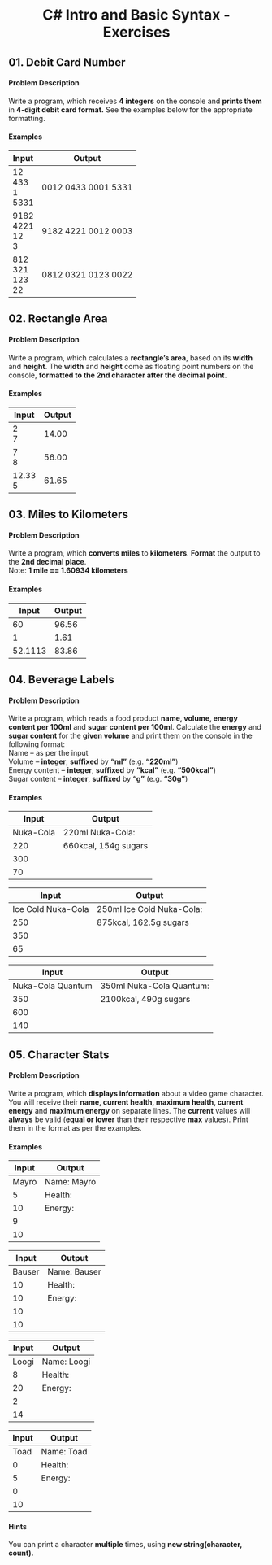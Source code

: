 # <p align="center"> C# Intro and Basic Syntax - Exercises<p>

## 01. **Debit Card Number**

#### **Problem Description**

Write a program, which receives **4 integers** on the console and **prints them** in **4‐digit debit card format.** See the examples below for the appropriate formatting.

 #### Examples

|**Input**|**Output**|
|---|---|
|12<br> 433<br> 1<br> 5331<br>| 0012 0433 0001 5331
|9182<br> 4221<br> 12<br> 3<br>| 9182 4221 0012 0003
|812<br> 321<br> 123<br> 22<br>| 0812 0321 0123 0022


## 02. **Rectangle Area** 

#### **Problem Description**

Write a program, which calculates a **rectangle’s area**, based on its **width** and **height**. The **width** and **height** come as floating point numbers on the console, **formatted to the 2nd character after the decimal point.**

#### Examples

|**Input**|**Output**|
|---|---|
|2<br> 7<br>| 14.00|
|7<br> 8<br>| 56.00|
|12.33<br> 5<br>| 61.65|

## 03. **Miles to Kilometers** 

#### **Problem Description**

Write a program, which **converts miles** to **kilometers**. **Format** the output to the **2nd decimal place**.<br> Note: **1 mile == 1.60934 kilometers**

#### Examples
|**Input**|**Output**|
|---|---|
|60 |96.56|
|1  |1.61 |
|52.1113 | 83.86|

## 04. **Beverage Labels** 

#### **Problem Description**

Write a program, which reads a food product **name, volume, energy content per 100ml** and **sugar content per 100ml**. Calculate the **energy** and **sugar content** for the **given volume** and print them on the console in the following format:<br>
Name – as per the input<br> Volume – **integer**, **suffixed** by **“ml”** (e.g. **“220ml”**)<br> Energy content – **integer**, **suffixed** by **“kcal”** (e.g. **“500kcal”**)<br> Sugar content – **integer**, **suffixed** by **“g”** (e.g. **“30g”**)<br>

#### Examples

|**Input**|**Output**|
|---|---|
|Nuka-Cola| 220ml Nuka-Cola:|
|220| 660kcal, 154g sugars |
|300|
|70|

|**Input**|**Output**|
|---|---|
|Ice Cold Nuka-Cola| 250ml Ice Cold Nuka-Cola:|
|250 | 875kcal, 162.5g sugars|
|350 |
| 65 |

|**Input**|**Output**|
|---|---|
|Nuka-Cola Quantum | 350ml Nuka-Cola Quantum:|
|350 | 2100kcal, 490g sugars |
|600 |
|140 |

## 05. **Character Stats** 

#### **Problem Description**

Write a program, which **displays information** about a video game character. You will receive their **name, current health, maximum health, current energy** and **maximum energy** on separate lines. The **current** values will **always** be valid (**equal or lower** than their respective **max** values). Print them in the format as per the examples.

#### Examples

|**Input**|**Output**|                                       
|---|---|
|Mayro<br>  | Name: Mayro |
|5<br> | Health: ||||||.....| |
|10<br> | Energy: ||||||||||.| |
|9 |
|10<br> |

|**Input**|**Output**|
|---|---|
|Bauser<br>  | Name: Bauser |
|10<br> | Health: |||||||||||| |
|10<br> | Energy: |||||||||||| |
|10 |
|10<br> |

|**Input**|**Output**|
|---|---|
|Loogi<br>  | Name: Loogi |
|8<br> | Health: |||||||||............| |
|20<br> | Energy: |||............|
|2 |
|14<br> |

|**Input**|**Output**|
|---|---|
|Toad<br>  | Name: Toad |
|0<br> | Health:|.....| 
|5<br> | Energy:|..........||
|0 |
|10<br> |

#### Hints

You can print a character **multiple** times, using **new string(character, count).**
